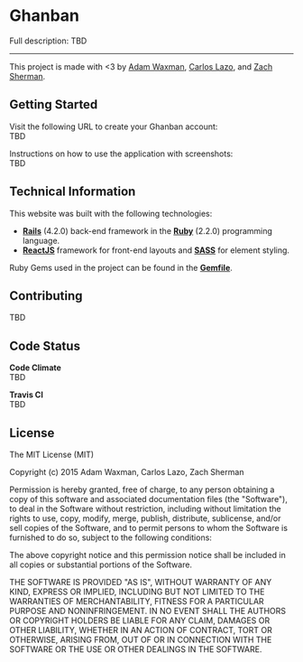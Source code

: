 # Ghanban

Full description: TBD

---

This project is made with <3 by [Adam Waxman](https://github.com/awaxman11), [Carlos Lazo](https://github.com/carlosplusplus), and [Zach Sherman](https://github.com/zsherman).

## Getting Started

Visit the following URL to create your Ghanban account:  
TBD

Instructions on how to use the application with screenshots:  
TBD

## Technical Information

This website was built with the following technologies:

- **[Rails](http://rubyonrails.org/)** (4.2.0) back-end framework in the **[Ruby](www.ruby.org)** (2.2.0) programming language.
- **[ReactJS](http://facebook.github.io/react/)** framework for front-end layouts and **[SASS](http://sass-lang.com/)** for element styling.

Ruby Gems used in the project can be found in the **[Gemfile](/Gemfile)**.

## Contributing
TBD

## Code Status

**Code Climate**  
TBD

**Travis CI**  
TBD

## License

The MIT License (MIT)

Copyright (c) 2015 Adam Waxman, Carlos Lazo, Zach Sherman

Permission is hereby granted, free of charge, to any person obtaining a copy
of this software and associated documentation files (the "Software"), to deal
in the Software without restriction, including without limitation the rights
to use, copy, modify, merge, publish, distribute, sublicense, and/or sell
copies of the Software, and to permit persons to whom the Software is
furnished to do so, subject to the following conditions:

The above copyright notice and this permission notice shall be included in all
copies or substantial portions of the Software.

THE SOFTWARE IS PROVIDED "AS IS", WITHOUT WARRANTY OF ANY KIND, EXPRESS OR
IMPLIED, INCLUDING BUT NOT LIMITED TO THE WARRANTIES OF MERCHANTABILITY,
FITNESS FOR A PARTICULAR PURPOSE AND NONINFRINGEMENT. IN NO EVENT SHALL THE
AUTHORS OR COPYRIGHT HOLDERS BE LIABLE FOR ANY CLAIM, DAMAGES OR OTHER
LIABILITY, WHETHER IN AN ACTION OF CONTRACT, TORT OR OTHERWISE, ARISING FROM,
OUT OF OR IN CONNECTION WITH THE SOFTWARE OR THE USE OR OTHER DEALINGS IN THE
SOFTWARE.